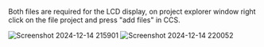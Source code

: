 Both files are required for the LCD display, on project explorer window right click on the file project and press "add files" in CCS.

![Screenshot 2024-12-14 215901](https://github.com/user-attachments/assets/0894fbd2-0509-4048-a66e-1c11c3b8a32e)
![Screenshot 2024-12-14 220052](https://github.com/user-attachments/assets/a928c97f-ad36-46ac-8ac2-3ad14c47dc45)

